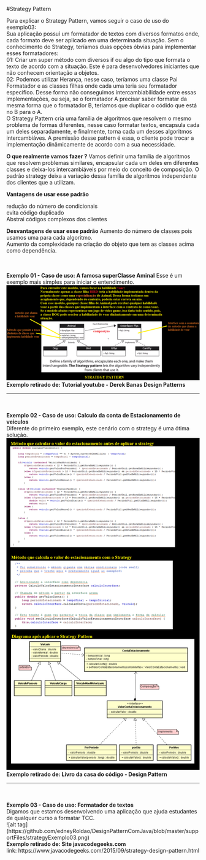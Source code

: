#Strategy Pattern
	
Para explicar o Strategy Pattern, vamos seguir o caso de uso do exemplo03:
<br/>
Sua aplicação possuí um formatador de textos com diversos formatos onde, cada formato deve ser aplicado em uma determinada situação. Sem o conhecimento do Strategy, teríamos duas opções óbvias para implementar
esses formatadores:
<br/>
01: Criar um super método com diversos if ou algo do tipo que formata o texto de acordo com a situação. Este é para desenvolvedores iniciantes que não conhecem orientação a objetos.
<br/>
02: Podemos utilizar Herança, nesse caso, teríamos uma classe Pai Formatador e as classes filhas onde cada uma teria seu formatador específico. Desse forma não conseguimos intercambiabilidade entre essas implementações, ou seja, se o formatador A precisar saber formatar da mesma forma que o formatador B, teríamos que duplicar o códido que está no B para o A.
<br/>
O Strategy Pattern cria uma família de algoritmos que resolvem o mesmo problema de formas diferentes, nesse caso formatar textos, encapsula cada um deles separadamente, e finalmente,
torna cada um desses algoritmos intercambiáves. A premissão desse pattern é essa, o cliente pode trocar a implementação dinâmicamente de acordo com a sua necessidade.
<br/>

<b>O que realmente vamos fazer ?</b>
Vamos definir uma família de algoritmos que resolvem problemas similares,  encapsular cada um deles em diferentes classes e deixa-los intercambiáveis por meio do conceito de composição.
O padrão strategy deixa a variação dessa família de algoritmos independente dos clientes que a utilizam.

<b>Vantagens de usar esse padrão</b>

redução do número de condicionais
<br/>
evita código duplicado
<br/>
Abstrai códigos complexos dos clientes
<br/>

<b>Desvantagens de usar esse padrão</b>
Aumento do número de classes pois usamos uma para cada algoritmo.
<br/>
Aumento da complexidade na criação do objeto que tem as classes acima como dependência.

<br/><br/>
<b>Exemplo 01 - Caso de uso: A famosa superClasse Aminal</b>
Esse é um exemplo mais simples para iniciar o entendimento.
<br/>
![alt tag](https://github.com/edneyRoldao/DesignPatternComJava/blob/master/supportFiles/strategyExemplo01.png)
<br/>
<b>Exemplo retirado de: Tutorial youtube - Derek Banas Design Patterns</b>
<hr/>
<br/><br/>
<b>Exemplo 02 - Caso de uso: Calculo da conta de Estacionamento de veiculos</b>
<br/>
Diferente do primeiro exemplo, este cenário com o strategy é uma ótima solução.
<br/>
<img src="https://github.com/edneyRoldao/DesignPatternComJava/blob/master/supportFiles/strategyExemplo02.png">
<b>Exemplo retirado de: Livro da casa do código - Design Pattern</b>
<hr/>
<br/><br/>
<b>Exemplo 03 - Caso de uso: Formatador de textos</b>
<br/>
Digamos que estamos desenvolvendo uma aplicação que ajuda estudantes de qualquer curso a formatar TCC.
<br/> 
![alt tag](https://github.com/edneyRoldao/DesignPatternComJava/blob/master/supportFiles/strategyExemplo03.png)
<br/>
<b>Exemplo retirado de: Site javacodegeeks.com</b>
<br/>
link: https://www.javacodegeeks.com/2015/09/strategy-design-pattern.html









